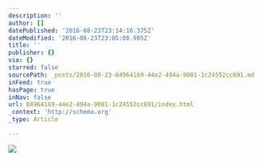 ```yaml
---
description: ''
author: []
datePublished: '2016-08-23T23:14:16.375Z'
dateModified: '2016-08-23T23:05:08.985Z'
title: ''
publisher: {}
via: {}
starred: false
sourcePath: _posts/2016-08-23-84964169-44e2-494a-9081-1c24552cc691.md
inFeed: true
hasPage: true
inNav: false
url: 84964169-44e2-494a-9081-1c24552cc691/index.html
_context: 'http://schema.org'
_type: Article

---
```

![](https://the-grid-user-content.s3-us-west-2.amazonaws.com/62b9ddaa-2d71-458e-892a-0883e416b44c.jpg)